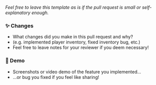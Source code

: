 <i>Feel free to leave this template as is if the pull request is small or self-explanatory enough.</i>

### ✨ Changes
- What changes did you make in this pull request and why?
- (e.g. implemented player inventory, fixed inventory bug, etc.)
- Feel free to leave notes for your reviewer if you deem necessary!

### 📸 Demo
- Screenshots or video demo of the feature you implemented...
- ...or bug you fixed if you feel like sharing!
